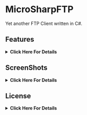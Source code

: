 # MicroSharpFTP

Yet another FTP Client written in C#.

## Features
<details>
    <summary><b>Click Here For Details</b></summary><br>

- Upload / Download / Rename / New Folder / Delete files and folders
- Save Credentials to database (SQLite)
- Copy full link to clipboard or files / folders
- Copy folder content to clipboard (Filename & Filesize)
- Automations for Upload / Download / Rename / Delete / New Folder
- Simple Logger for all Process (Auto-save config to logs.txt)
- Progressbar for upload / download process
- Start at windows Startup
- Password protect for both first opening / opening from tray
- Connect and do automations while system start
- Importing Settings / Credentials / Automations (from Settings)
- Other little features (check from settings.)

</details>

## ScreenShots
<details>
    <summary><b>Click Here For Details</b></summary><br>
    <img src="https://user-images.githubusercontent.com/84624971/132209836-fed31fcc-33ba-44cf-ac49-773de1de229f.png" alt="Main Screen">
    <img src="https://user-images.githubusercontent.com/84624971/132210232-25ed212e-caa9-479b-8684-e6c3369fddb7.png" alt="Automations">
    <img src="https://user-images.githubusercontent.com/84624971/132210343-c9c575ca-4a6b-489d-9f44-2a2771e639ab.png" alt="Settings">
</details>


## License
<details>
    <summary><b>Click Here For Details</b></summary>
  <br>
  <a href="https://www.gnu.org/licenses/gpl-3.0.en.html">
  <img src="https://www.gnu.org/graphics/gplv3-127x51.png" alt="GNU GPLv3 Image">
</a>
<br><br>
MicroSharpFTP is Free Software: You can use, study share and improve it at your
will. Specifically you can redistribute and/or modify it under the terms of the 
  <a href="https://www.gnu.org/licenses/gpl.html">GNU General Public License</a> 
  as published by the Free Software Foundation, either version 3 of the License, 
  or (at your option) any later version.
</details>
